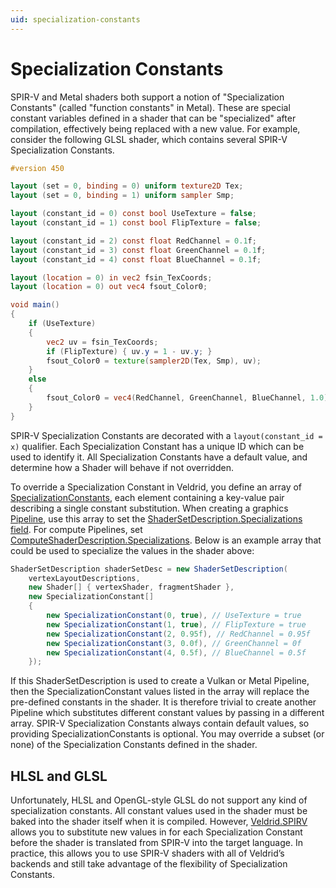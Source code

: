 ```yaml
---
uid: specialization-constants
---
```


# Specialization Constants

SPIR-V and Metal shaders both support a notion of "Specialization Constants" (called "function constants" in Metal). These are special constant variables defined in a shader that can be "specialized" after compilation, effectively being replaced with a new value. For example, consider the following GLSL shader, which contains several SPIR-V Specialization Constants.

```GLSL
#version 450

layout (set = 0, binding = 0) uniform texture2D Tex;
layout (set = 0, binding = 1) uniform sampler Smp;

layout (constant_id = 0) const bool UseTexture = false;
layout (constant_id = 1) const bool FlipTexture = false;

layout (constant_id = 2) const float RedChannel = 0.1f;
layout (constant_id = 3) const float GreenChannel = 0.1f;
layout (constant_id = 4) const float BlueChannel = 0.1f;

layout (location = 0) in vec2 fsin_TexCoords;
layout (location = 0) out vec4 fsout_Color0;

void main()
{
    if (UseTexture)
    {
        vec2 uv = fsin_TexCoords;
        if (FlipTexture) { uv.y = 1 - uv.y; }
        fsout_Color0 = texture(sampler2D(Tex, Smp), uv);
    }
    else
    {
        fsout_Color0 = vec4(RedChannel, GreenChannel, BlueChannel, 1.0);
    }
}
```

SPIR-V Specialization Constants are decorated with a `layout(constant_id = x)` qualifier. Each Specialization Constant has a unique ID which can be used to identify it. All Specialization Constants have a default value, and determine how a Shader will behave if not overridden.

To override a Specialization Constant in Veldrid, you define an array of [SpecializationConstants](xref:Veldrid.SpecializationConstant), each element containing a key-value pair describing a single constant substitution. When creating a graphics [Pipeline](xref:Veldrid.Pipeline), use this array to set the [ShaderSetDescription.Specializations field](xref:Veldrid.ShaderSetDescription#Veldrid_ShaderSetDescription_Specializations). For compute Pipelines, set [ComputeShaderDescription.Specializations](xref:Veldrid.ComputeShaderDescription#Veldrid_ComputeShaderDescription_Specializations). Below is an example array that could be used to specialize the values in the shader above:

```C#
ShaderSetDescription shaderSetDesc = new ShaderSetDescription(
    vertexLayoutDescriptions,
    new Shader[] { vertexShader, fragmentShader },
    new SpecializationConstant[]
    {
        new SpecializationConstant(0, true), // UseTexture = true
        new SpecializationConstant(1, true), // FlipTexture = true
        new SpecializationConstant(2, 0.95f), // RedChannel = 0.95f
        new SpecializationConstant(3, 0.0f), // GreenChannel = 0f
        new SpecializationConstant(4, 0.5f), // BlueChannel = 0.5f
    });
```

If this ShaderSetDescription is used to create a Vulkan or Metal Pipeline, then the SpecializationConstant values listed in the array will replace the pre-defined constants in the shader. It is therefore trivial to create another Pipeline which substitutes different constant values by passing in a different array. SPIR-V Specialization Constants always contain default values, so providing SpecializationConstants is optional. You may override a subset (or none) of the Specialization Constants defined in the shader.

## HLSL and GLSL

Unfortunately, HLSL and OpenGL-style GLSL do not support any kind of specialization constants. All constant values used in the shader must be baked into the shader itself when it is compiled. However, [Veldrid.SPIRV](xref:portable-shaders#Veldrid.SPIRV) allows you to substitute new values in for each Specialization Constant before the shader is translated from SPIR-V into the target language. In practice, this allows you to use SPIR-V shaders with all of Veldrid’s backends and still take advantage of the flexibility of Specialization Constants.
